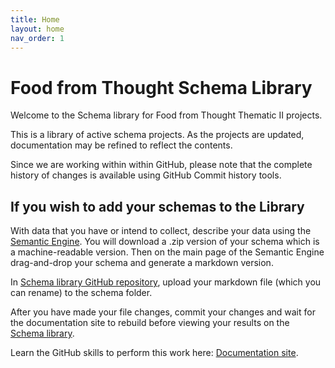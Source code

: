 ```yaml
---
title: Home
layout: home
nav_order: 1
---
```


# Food from Thought Schema Library

Welcome to the Schema library for Food from Thought Thematic II projects.

This is a library of active schema projects.  As the projects are updated, documentation may be refined to reflect the contents.

Since we are working within within GitHub, please note that the complete history of changes is available using GitHub Commit history tools.

## If you wish to add your schemas to the Library

With data that you have or intend to collect, describe your data using the [Semantic Engine](https://www.semanticengine.org). You will download a .zip version of your schema which is a machine-readable version. Then on the main page of the Semantic Engine drag-and-drop your schema and generate a markdown version.

In [Schema library GitHub repository](https://github.com/agrifooddatacanada/FfT_schema_library), upload your markdown file (which you can rename) to the schema folder.


After you have made your file changes, commit your changes and wait for the documentation site to rebuild before viewing your results on the [Schema library]().

Learn the GitHub skills to perform this work here: [Documentation site](https://climatesmartagcollab.github.io/Documentation-en/github/).
